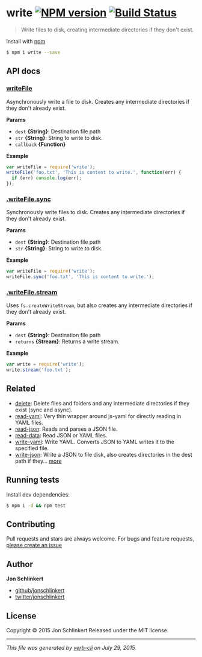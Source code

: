 # write [![NPM version](https://badge.fury.io/js/write.svg)](http://badge.fury.io/js/write)  [![Build Status](https://travis-ci.org/jonschlinkert/write.svg)](https://travis-ci.org/jonschlinkert/write)

> Write files to disk, creating intermediate directories if they don't exist.

Install with [npm](https://www.npmjs.com/)

```sh
$ npm i write --save
```

## API docs

### [writeFile](controller.js#L32)

Asynchronously write a file to disk. Creates any intermediate directories if they don't already exist.

**Params**

* `dest` **{String}**: Destination file path
* `str` **{String}**: String to write to disk.
* `callback` **{Function}**

**Example**

```js
var writeFile = require('write');
writeFile('foo.txt', 'This is content to write.', function(err) {
  if (err) console.log(err);
});
```

### [.writeFile.sync](controller.js#L64)

Synchronously write files to disk. Creates any intermediate directories if they don't already exist.

**Params**

* `dest` **{String}**: Destination file path
* `str` **{String}**: String to write to disk.

**Example**

```js
var writeFile = require('write');
writeFile.sync('foo.txt', 'This is content to write.');
```

### [.writeFile.stream](controller.js#L87)

Uses `fs.createWriteStream`, but also creates any intermediate directories if they don't already exist.

**Params**

* `dest` **{String}**: Destination file path
* `returns` **{Stream}**: Returns a write stream.

**Example**

```js
var write = require('write');
write.stream('foo.txt');
```

## Related

* [delete](https://github.com/jonschlinkert/delete): Delete files and folders and any intermediate directories if they exist (sync and async).
* [read-yaml](https://github.com/jonschlinkert/read-yaml): Very thin wrapper around js-yaml for directly reading in YAML files.
* [read-json](https://github.com/azer/read-json): Reads and parses a JSON file.
* [read-data](https://github.com/jonschlinkert/read-data): Read JSON or YAML files.
* [write-yaml](https://github.com/jonschlinkert/write-yaml): Write YAML. Converts JSON to YAML writes it to the specified file.
* [write-json](https://github.com/jonschlinkert/write-json): Write a JSON to file disk, also creates directories in the dest path if they… [more](https://github.com/jonschlinkert/write-json)

## Running tests

Install dev dependencies:

```sh
$ npm i -d && npm test
```

## Contributing

Pull requests and stars are always welcome. For bugs and feature requests, [please create an issue](https://github.com/jonschlinkert/write/issues/new)

## Author

**Jon Schlinkert**

+ [github/jonschlinkert](https://github.com/jonschlinkert)
+ [twitter/jonschlinkert](http://twitter.com/jonschlinkert)

## License

Copyright © 2015 Jon Schlinkert
Released under the MIT license.

***

_This file was generated by [verb-cli](https://github.com/assemble/verb-cli) on July 29, 2015._

<!-- deps:mocha -->